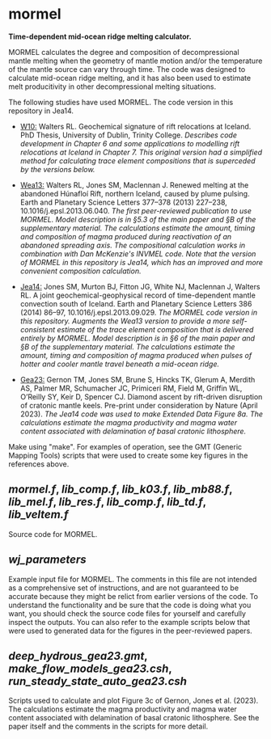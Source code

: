# mormel
**Time-dependent mid-ocean ridge melting calculator.**

MORMEL calculates the degree and composition of decompressional mantle melting when the geometry of mantle motion and/or the temperature of the mantle source can vary through time.  The code was designed to calculate mid-ocean ridge melting, and it has also been used to estimate melt producitivity in other decompressional melting situations.

The following studies have used MORMEL.  The code version in this repository in Jea14.

- [W10:](http://www.tara.tcd.ie/handle/2262/78244)  Walters RL.  Geochemical signature of rift relocations at Iceland.  PhD Thesis, University of Dublin, Trinity College.  *Describes code development in Chapter 6 and some applications to modelling rift relocations at Iceland in Chapter 7.  This original version had a simplified method for calculating trace element compositions that is superceded by the versions below.*

- [Wea13:](http://doi.org/10.1016/j.epsl.2013.06.040)  Walters RL, Jones SM, Maclennan J.  Renewed melting at the abandoned Húnafloí Rift, northern Iceland, caused by plume pulsing.  Earth and Planetary Science Letters 377–378 (2013) 227–238, 10.1016/j.epsl.2013.06.040.  *The first peer-reviewed publication to use MORMEL.  Model description is in §5.3 of the main paper and §B of the supplementary material.  The calculations estimate the amount, timing and composition of magma produced during reactivation of an abandoned spreading axis.  The compositional calculation works in combination with Dan McKenzie's INVMEL code.  Note that the version of MORMEL in this repository is Jea14, which has an improved and more convenient composition calculation.*  

- [Jea14:](http://doi.org/10.1016/j.epsl.2013.09.029) Jones SM, Murton BJ, Fitton JG, White NJ, Maclennan J, Walters RL.  A joint geochemical-geophysical record of time-dependent mantle convection south of Iceland.  Earth and Planetary Science Letters 386 (2014) 86–97, 10.1016/j.epsl.2013.09.029.  *The MORMEL code version in this repository.  Augments the Wea13 version to provide a more self-consistent estimate of the trace element composition that is delivered entirely by MORMEL.  Model description is in §6 of the main paper and §B of the supplementary material.  The calculations estimate the amount, timing and composition of magma produced when pulses of hotter and cooler mantle travel beneath a mid-ocean ridge.*  

- [Gea23:](http://doi.org/10.21203/rs.3.rs-986686/v1)  Gernon TM, Jones SM, Brune S, Hincks TK, Glerum A, Merdith AS, Palmer MR, Schumacher JC, Primiceri RM, Field M, Griffin WL, O’Reilly SY, Keir D, Spencer CJ.  Diamond ascent by rift-driven disruption of cratonic mantle keels.  Pre-print under consideration by Nature (April 2023).  *The Jea14 code was used to make Extended Data Figure 8a.  The calculations estimate the magma productivity and magma water content associated with delamination of basal cratonic lithosphere.*

Make using "make". For examples of operation, see the GMT (Generic Mapping Tools) scripts that were used to create some key figures in the references above. 

## *mormel.f*, *lib_comp.f*, *lib_k03.f*, *lib_mb88.f*, *lib_mel.f*, *lib_res.f*, *lib_comp.f*, *lib_td.f*, *lib_veltem.f*

Source code for MORMEL.

## *wj_parameters*

Example input file for MORMEL.  The comments in this file are not intended as a comprehensive set of instructions, and are not guaranteed to be accurate because they might be relict from earlier versions of the code.  To understand the functionality and be sure that the code is doing what you want, you should check the source code files for yourself and carefully inspect the outputs.  You can also refer to the example scripts below that were used to generated data for the figures in the peer-reviewed papers.

## *deep_hydrous_gea23.gmt*, *make_flow_models_gea23.csh*, *run_steady_state_auto_gea23.csh*

Scripts used to calculate and plot Figure 3c of Gernon, Jones et al. (2023).  The calculations estimate the magma productivity and magma water content associated with delamination of basal cratonic lithosphere.  See the paper itself and the comments in the scripts for more detail.  


